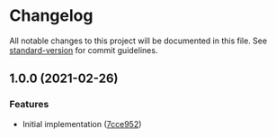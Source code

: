 # Changelog

All notable changes to this project will be documented in this file. See [standard-version](https://github.com/conventional-changelog/standard-version) for commit guidelines.

## 1.0.0 (2021-02-26)


### Features

* Initial implementation ([7cce952](https://github.com/cfware/suppress-experimental/commit/7cce95201fc569365b248acbcb30e62d12c3cce2))
